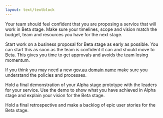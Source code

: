 ```yaml
---
layout: text/textblock
---
```


Your team should feel confident that you are proposing a service that will work in Beta stage. Make sure your timelines, scope and vision match the budget, team and resources you have for the next stage.

Start work on a business proposal for Beta stage as early as possible. You can start this as soon as the team is confident it can and should move to Beta. This gives you time to get approvals and avoids the team losing momentum.

If you think you may need a new [gov.au domain name](https://www.domainname.gov.au/) make sure you understand the policies and processes.

Hold a final demonstration of your Alpha stage prototype with the leaders for your service. Use the demo to show what you have achieved in Alpha stage and explain your vision for the Beta stage.

Hold a final retrospective and make a backlog of epic user stories for the Beta stage.
